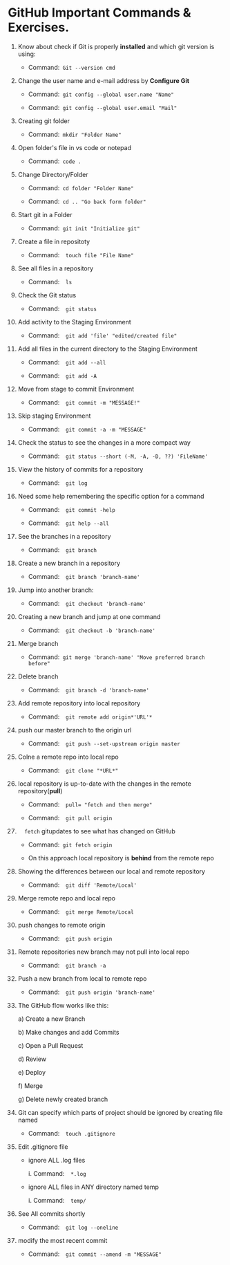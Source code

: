 
# GitHub Important Commands & Exercises.

1.  Know about check if Git is properly **installed** and which git
    version is using:

    -   Command:``` Git --version cmd```

2.  Change the user name and e-mail address by **Configure Git**

    -   Command:``` git config --global user.name "Name"```

    -   Command:``` git config --global user.email "Mail"```

3.  Creating git folder

    -   Command:``` mkdir "Folder Name"```

4.  Open folder's file in vs code or notepad

    -   Command:``` code .```

5.  Change Directory/Folder

    -   Command:```  cd folder "Folder Name" ```

    -   Command:``` cd .. "Go back form folder"```

6.  Start git in a Folder

    -   Command:``` git init "Initialize git"```

7.  Create a file in repositoty

    -   Command:```  touch file "File Name"```

8.  See all files in a repository

    -   Command:```  ls```

9.  Check the Git status

    -   Command:```  git status```

10. Add activity to the Staging Environment

    -   Command:```  git add 'file' "edited/created file"```

11. Add all files in the current directory to the Staging Environment

    -   Command:```  git add --all```

    -   Command:```  git add -A```

12. Move from stage to commit Environment

    -   Command:```  git commit -m "MESSAGE!"```

13. Skip staging Environment

    -   Command:```  git commit -a -m "MESSAGE"```

14. Check the status to see the changes in a more compact way

    -   Command:```  git status --short (-M, -A, -D, ??) 'FileName'```

15. View the history of commits for a repository

    -   Command:```  git log```

16. Need some help remembering the specific option for a command

    -   Command:```  git commit -help```

    -   Command:```  git help --all```

17. See the branches in a repository

    -   Command:```  git branch```

18. Create a new branch in a repository

    -   Command:```  git branch 'branch-name'```

19. Jump into another branch:

    -   Command:```  git checkout 'branch-name'```

20. Creating a new branch and jump at one command

    -   Command:```  git checkout -b 'branch-name'```

21. Merge branch

    -   Command:``` git merge 'branch-name' "Move preferred branch before"```

22. Delete branch

    -   Command:```  git branch -d 'branch-name'```

23. Add remote repository into local repository

    -   Command:```  git remote add origin*'URL'*```

24. push our master branch to the origin url

    -   Command:```  git push --set-upstream origin master```

25. Colne a remote repo into local repo

    -   Command:```  git clone "*URL*"```

26. local repository is up-to-date with the changes in the remote
    repository(**pull**)

    -   Command:```  pull= "fetch and then merge"```

    -   Command:```  git pull origin```

27. ```  fetch``` gitupdates to see what has changed on GitHub

    -   Command:``` git fetch origin```

    -   On this approach local repository is **behind** from the remote
        repo

28. Showing the differences between our local and remote repository

    -   Command:```  git diff 'Remote/Local'```

29. Merge remote repo and local repo

    -   Command:```  git merge Remote/Local```

30. push changes to remote origin

    -   Command:```  git push origin```

31. Remote repositories new branch may not pull into local repo

    -   Command:```  git branch -a```

32. Push a new branch from local to remote repo

    -   Command:```  git push origin 'branch-name'```

33. The GitHub flow works like this:

    a)  Create a new Branch

    b)  Make changes and add Commits

    c)  Open a Pull Request

    d)  Review

    e)  Deploy

    f)  Merge

    g)  Delete newly created branch

34. Git can specify which parts of project should be ignored by creating
    file named

    -   Command:```  touch .gitignore```

35. Edit .gitignore file

    -   ignore ALL .log files

        i.  Command:```  *.log```

    -   ignore ALL files in ANY directory named temp

        i.  Command:```  temp/```

36. See All commits shortly

    -   Command:```  git log --oneline```

37. modify the most recent commit

    -   Command:```  git commit --amend -m "MESSAGE"```

